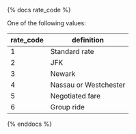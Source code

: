 {% docs rate_code %}

One of the following values:

| rate_code | definition                    |
|-----------------|-------------------------------|
| 1               | Standard rate                 |
| 2               | JFK                           |
| 3               | Newark                        |
| 4               | Nassau or Westchester         |
| 5               | Negotiated fare               |
| 6               | Group ride                    |

{% enddocs %}